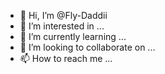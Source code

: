 - 👋 Hi, I’m @Fly-Daddii
- 👀 I’m interested in ...
- 🌱 I’m currently learning ...
- 💞️ I’m looking to collaborate on ...
- 📫 How to reach me ...

<!---
Fly-Daddii/Fly-Daddii is a ✨ special ✨ repository because its `README.md` (this file) appears on your GitHub profile.
You can click the Preview link to take a look at your changes.
--->
